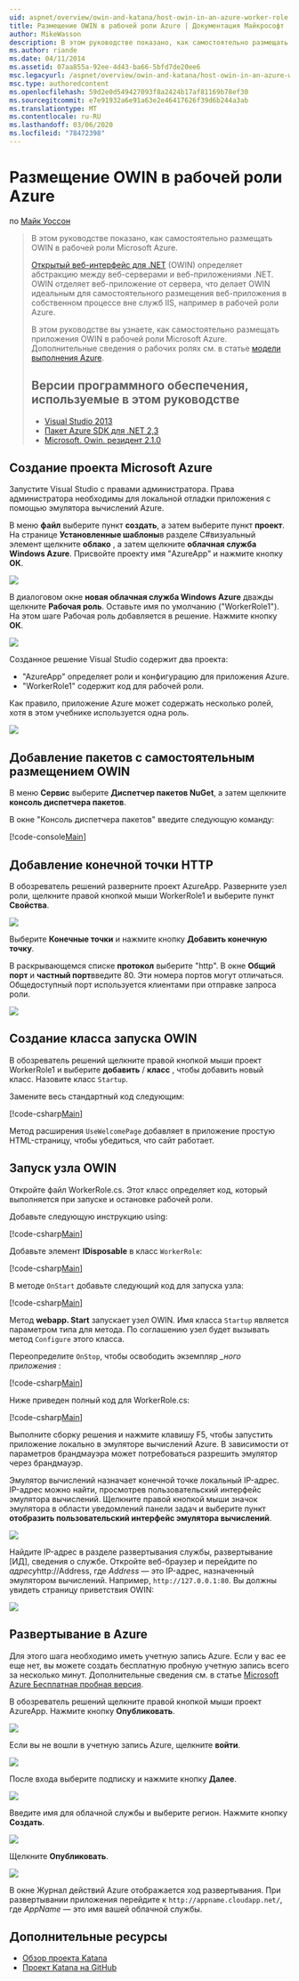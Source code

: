 ```yaml
---
uid: aspnet/overview/owin-and-katana/host-owin-in-an-azure-worker-role
title: Размещение OWIN в рабочей роли Azure | Документация Майкрософт
author: MikeWasson
description: В этом руководстве показано, как самостоятельно размещать OWIN в рабочей роли Microsoft Azure. Открытый веб-интерфейс для .NET (OWIN) определяет абстракцию между веб-сервером .NET...
ms.author: riande
ms.date: 04/11/2014
ms.assetid: 07aa855a-92ee-4d43-ba66-5bfd7de20ee6
msc.legacyurl: /aspnet/overview/owin-and-katana/host-owin-in-an-azure-worker-role
msc.type: authoredcontent
ms.openlocfilehash: 59d2e0d549427093f8a2424b17af81169b78ef30
ms.sourcegitcommit: e7e91932a6e91a63e2e46417626f39d6b244a3ab
ms.translationtype: MT
ms.contentlocale: ru-RU
ms.lasthandoff: 03/06/2020
ms.locfileid: "78472398"
---
```

# <a name="host-owin-in-an-azure-worker-role"></a>Размещение OWIN в рабочей роли Azure

по [Майк Уоссон](https://github.com/MikeWasson)

> В этом руководстве показано, как самостоятельно размещать OWIN в рабочей роли Microsoft Azure.
>
> [Открытый веб-интерфейс для .NET](http://owin.org/) (OWIN) определяет абстракцию между веб-серверами и веб-приложениями .NET. OWIN отделяет веб-приложение от сервера, что делает OWIN идеальным для самостоятельного размещения веб-приложения в собственном процессе вне служб IIS, например в рабочей роли Azure.
>
> В этом руководстве вы узнаете, как самостоятельно размещать приложения OWIN в рабочей роли Microsoft Azure. Дополнительные сведения о рабочих ролях см. в статье [модели выполнения Azure](https://azure.microsoft.com/documentation/articles/fundamentals-application-models/#CloudServices).
>
> ## <a name="software-versions-used-in-the-tutorial"></a>Версии программного обеспечения, используемые в этом руководстве
>
>
> - [Visual Studio 2013](https://my.visualstudio.com/Downloads?q=visual%20studio%202013)
> - [Пакет Azure SDK для .NET 2,3](https://azure.microsoft.com/downloads/)
> - [Microsoft. Owin. резидент 2.1.0](http://www.nuget.org/packages/Microsoft.Owin.SelfHost/2.1.0)

## <a name="create-a-microsoft-azure-project"></a>Создание проекта Microsoft Azure

Запустите Visual Studio с правами администратора. Права администратора необходимы для локальной отладки приложения с помощью эмулятора вычислений Azure.

В меню **файл** выберите пункт **создать**, а затем выберите пункт **проект**. На странице **Установленные шаблоны**в разделе C#визуальный элемент щелкните **облако** , а затем щелкните **облачная служба Windows Azure**. Присвойте проекту имя "AzureApp" и нажмите кнопку **ОК**.

[![](host-owin-in-an-azure-worker-role/_static/image2.png)](host-owin-in-an-azure-worker-role/_static/image1.png)

В диалоговом окне **новая облачная служба Windows Azure** дважды щелкните **Рабочая роль**. Оставьте имя по умолчанию ("WorkerRole1"). На этом шаге Рабочая роль добавляется в решение. Нажмите кнопку **ОК**.

[![](host-owin-in-an-azure-worker-role/_static/image4.png)](host-owin-in-an-azure-worker-role/_static/image3.png)

Созданное решение Visual Studio содержит два проекта:

- &quot;AzureApp&quot; определяет роли и конфигурацию для приложения Azure.
- &quot;WorkerRole1&quot; содержит код для рабочей роли.

Как правило, приложение Azure может содержать несколько ролей, хотя в этом учебнике используется одна роль.

![](host-owin-in-an-azure-worker-role/_static/image5.png)

## <a name="add-the-owin-self-host-packages"></a>Добавление пакетов с самостоятельным размещением OWIN

В меню **Сервис** выберите **Диспетчер пакетов NuGet**, а затем щелкните **консоль диспетчера пакетов**.

В окне "Консоль диспетчера пакетов" введите следующую команду:

[!code-console[Main](host-owin-in-an-azure-worker-role/samples/sample1.cmd)]

## <a name="add-an-http-endpoint"></a>Добавление конечной точки HTTP

В обозреватель решений разверните проект AzureApp. Разверните узел роли, щелкните правой кнопкой мыши WorkerRole1 и выберите пункт **Свойства**.

![](host-owin-in-an-azure-worker-role/_static/image6.png)

Выберите **Конечные точки** и нажмите кнопку **Добавить конечную точку**.

В раскрывающемся списке **протокол** выберите "http". В окне **Общий порт** и **частный порт**введите 80. Эти номера портов могут отличаться. Общедоступный порт используется клиентами при отправке запроса роли.

[![](host-owin-in-an-azure-worker-role/_static/image8.png)](host-owin-in-an-azure-worker-role/_static/image7.png)

## <a name="create-the-owin-startup-class"></a>Создание класса запуска OWIN

В обозреватель решений щелкните правой кнопкой мыши проект WorkerRole1 и выберите **добавить** / **класс** , чтобы добавить новый класс. Назовите класс `Startup`.

Замените весь стандартный код следующим:

[!code-csharp[Main](host-owin-in-an-azure-worker-role/samples/sample2.cs)]

Метод расширения `UseWelcomePage` добавляет в приложение простую HTML-страницу, чтобы убедиться, что сайт работает.

## <a name="start-the-owin-host"></a>Запуск узла OWIN

Откройте файл WorkerRole.cs. Этот класс определяет код, который выполняется при запуске и остановке рабочей роли.

Добавьте следующую инструкцию using:

[!code-csharp[Main](host-owin-in-an-azure-worker-role/samples/sample3.cs)]

Добавьте элемент **IDisposable** в класс `WorkerRole`:

[!code-csharp[Main](host-owin-in-an-azure-worker-role/samples/sample4.cs)]

В методе `OnStart` добавьте следующий код для запуска узла:

[!code-csharp[Main](host-owin-in-an-azure-worker-role/samples/sample5.cs?highlight=5)]

Метод **webapp. Start** запускает узел OWIN. Имя класса `Startup` является параметром типа для метода. По соглашению узел будет вызывать метод `Configure` этого класса.

Переопределите `OnStop`, чтобы освободить экземпляр *\_ного приложения* :

[!code-csharp[Main](host-owin-in-an-azure-worker-role/samples/sample6.cs)]

Ниже приведен полный код для WorkerRole.cs:

[!code-csharp[Main](host-owin-in-an-azure-worker-role/samples/sample7.cs)]

Выполните сборку решения и нажмите клавишу F5, чтобы запустить приложение локально в эмуляторе вычислений Azure. В зависимости от параметров брандмауэра может потребоваться разрешить эмулятор через брандмауэр.

Эмулятор вычислений назначает конечной точке локальный IP-адрес. IP-адрес можно найти, просмотрев пользовательский интерфейс эмулятора вычислений. Щелкните правой кнопкой мыши значок эмулятора в области уведомлений панели задач и выберите пункт **отобразить пользовательский интерфейс эмулятора вычислений**.

[![](host-owin-in-an-azure-worker-role/_static/image10.png)](host-owin-in-an-azure-worker-role/_static/image9.png)

Найдите IP-адрес в разделе развертывания службы, развертывание [ИД], сведения о службе. Откройте веб-браузер и перейдите по *адресу*http:\/\/Address, где *Address* — это IP-адрес, назначенный эмулятором вычислений. Например, `http://127.0.0.1:80`. Вы должны увидеть страницу приветствия OWIN:

![](host-owin-in-an-azure-worker-role/_static/image11.png)

## <a name="deploy-to-azure"></a>Развертывание в Azure

Для этого шага необходимо иметь учетную запись Azure. Если у вас ее еще нет, вы можете создать бесплатную пробную учетную запись всего за несколько минут. Дополнительные сведения см. в статье [Microsoft Azure Бесплатная пробная версия](https://azure.microsoft.com/pricing/free-trial/?WT.mc_id=A261C142F).

В обозреватель решений щелкните правой кнопкой мыши проект AzureApp. Нажмите кнопку **Опубликовать**.

![](host-owin-in-an-azure-worker-role/_static/image12.png)

Если вы не вошли в учетную запись Azure, щелкните **войти**.

[![](host-owin-in-an-azure-worker-role/_static/image14.png)](host-owin-in-an-azure-worker-role/_static/image13.png)

После входа выберите подписку и нажмите кнопку **Далее**.

[![](host-owin-in-an-azure-worker-role/_static/image16.png)](host-owin-in-an-azure-worker-role/_static/image15.png)

Введите имя для облачной службы и выберите регион. Нажмите кнопку **Создать**.

![](host-owin-in-an-azure-worker-role/_static/image17.png)

Щелкните **Опубликовать**.

[![](host-owin-in-an-azure-worker-role/_static/image19.png)](host-owin-in-an-azure-worker-role/_static/image18.png)

В окне Журнал действий Azure отображается ход развертывания. При развертывании приложения перейдите к `http://appname.cloudapp.net/`, где *AppName* — это имя вашей облачной службы.

## <a name="additional-resources"></a>Дополнительные ресурсы

- [Обзор проекта Katana](an-overview-of-project-katana.md)
- [Проект Katana на GitHub](https://github.com/aspnet/AspNetKatana/)
